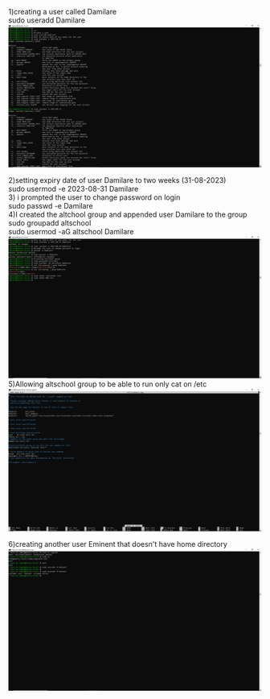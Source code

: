  1)creating a user called Damilare\
sudo useradd Damilare
![the terminal](./Screenshot%20(90).png)

2)setting expiry date of user Damilare to two weeks (31-08-2023)\
sudo usermod -e 2023-08-31 Damilare  \
3) i prompted the user to change password on login\
sudo passwd -e Damilare \
4)I created the altchool group and appended user Damilare to the group \
sudo groupadd altschool\
sudo usermod -aG altschool Damilare  \
![the terminal](./Screenshot%20(89).png)
5)Allowing altschool group to be able to run only cat on /etc
![the terminal](./Screenshot%20(91).png)

6)creating another user Eminent that doesn't have home directory\
![the terminal](./Screenshot%20(92).png)
